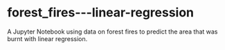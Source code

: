 # forest_fires---linear-regression
A Jupyter Notebook using data on forest fires to predict the area that was burnt with linear regression.
